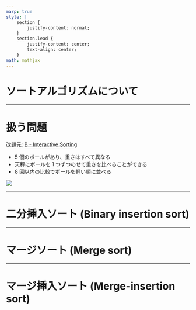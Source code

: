 ```yaml
---
marp: true
style: |
    section {
        justify-content: normal;
    }
    section.lead {
        justify-content: center;
        text-align: center;
    }
math: mathjax
---
```

<!-- _class: lead -->
# ソートアルゴリズムについて

---
# 扱う問題
改題元: [B - Interactive Sorting](https://atcoder.jp/contests/practice/tasks/practice_2)

- $5$ 個のボールがあり、重さはすべて異なる
- 天秤にボールを $1$ つずつのせて重さを比べることができる
- $8$ 回以内の比較でボールを軽い順に並べる

![](https://blogger.googleusercontent.com/img/b/R29vZ2xl/AVvXsEgvsNCqznlQdJa-MJryzDx7rHIr-4X1_1CmzYagy9XU1RjZZeBCjw2_Hs7sMM2RwLxMEq0xGND3eWwB3kCgdnrsRDNZIaVbI8RgFXoi4QACh_nrDtoZaL4R6-hnapeWb3_xO_vr71RGq0g/s400/tenbin.png)

---
# 二分挿入ソート (Binary insertion sort)

---
# マージソート (Merge sort)

---
# マージ挿入ソート (Merge-insertion sort)

